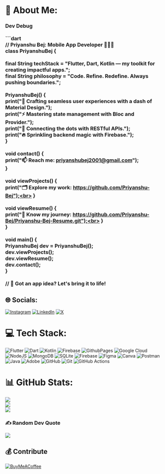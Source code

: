 # 💫 About Me:
### Dev Debug<br><br>```dart<br>// Priyanshu Bej: Mobile App Developer 🧑‍💻🚀<br>class PriyanshuBej {<br><br> final String techStack = "Flutter, Dart, Kotlin — my toolkit for creating impactful apps.";<br> final String philosophy = "Code. Refine. Redefine. Always pushing boundaries.";<br><br>  PriyanshuBej() {<br>    print("🌟 Crafting seamless user experiences with a dash of Material Design.");<br>    print("⚡️ Mastering state management with Bloc and Provider.");<br>    print("🔗 Connecting the dots with RESTful APIs.");<br>    print("🔥 Sprinkling backend magic with Firebase.");<br>  }<br><br>  void contact() {<br>    print("📫 Reach me: priyanshubej2001@gmail.com");<br>  }<br><br>  void viewProjects() {<br>    print("🗂️ Explore my work: https://github.com/Priyanshu-Bej");<br>  }<br><br>  void viewResume() {<br>    print("📄 Know my journey: https://github.com/Priyanshu-Bej/Priyanshu-Bej-Resume.git");<br>  }<br>}<br><br>void main() {<br>  PriyanshuBej dev = PriyanshuBej();<br>  dev.viewProjects();<br>  dev.viewResume();<br>  dev.contact();<br>}<br><br>// 🚀 Got an app idea? Let's bring it to life!<br>


## 🌐 Socials:
[![Instagram](https://img.shields.io/badge/Instagram-%23E4405F.svg?logo=Instagram&logoColor=white)](https://instagram.com/priyanshu_bej) [![LinkedIn](https://img.shields.io/badge/LinkedIn-%230077B5.svg?logo=linkedin&logoColor=white)](https://linkedin.com/in/https://www.linkedin.com/in/priyanshubej/) [![X](https://img.shields.io/badge/X-black.svg?logo=X&logoColor=white)](https://x.com/Priyanshu3000) 

# 💻 Tech Stack:
![Flutter](https://img.shields.io/badge/Flutter-%2302569B.svg?style=for-the-badge&logo=Flutter&logoColor=white) ![Dart](https://img.shields.io/badge/dart-%230175C2.svg?style=for-the-badge&logo=dart&logoColor=white) ![Kotlin](https://img.shields.io/badge/kotlin-%237F52FF.svg?style=for-the-badge&logo=kotlin&logoColor=white) ![Firebase](https://img.shields.io/badge/firebase-%23039BE5.svg?style=for-the-badge&logo=firebase) ![GithubPages](https://img.shields.io/badge/github%20pages-121013?style=for-the-badge&logo=github&logoColor=white) ![Google Cloud](https://img.shields.io/badge/GoogleCloud-%234285F4.svg?style=for-the-badge&logo=google-cloud&logoColor=white) ![NodeJS](https://img.shields.io/badge/node.js-6DA55F?style=for-the-badge&logo=node.js&logoColor=white) ![MongoDB](https://img.shields.io/badge/MongoDB-%234ea94b.svg?style=for-the-badge&logo=mongodb&logoColor=white) ![SQLite](https://img.shields.io/badge/sqlite-%2307405e.svg?style=for-the-badge&logo=sqlite&logoColor=white) ![Firebase](https://img.shields.io/badge/firebase-a08021?style=for-the-badge&logo=firebase&logoColor=ffcd34) ![Figma](https://img.shields.io/badge/figma-%23F24E1E.svg?style=for-the-badge&logo=figma&logoColor=white) ![Canva](https://img.shields.io/badge/Canva-%2300C4CC.svg?style=for-the-badge&logo=Canva&logoColor=white) ![Postman](https://img.shields.io/badge/Postman-FF6C37?style=for-the-badge&logo=postman&logoColor=white) ![Java](https://img.shields.io/badge/java-%23ED8B00.svg?style=for-the-badge&logo=openjdk&logoColor=white) ![Adobe](https://img.shields.io/badge/adobe-%23FF0000.svg?style=for-the-badge&logo=adobe&logoColor=white) ![GitHub](https://img.shields.io/badge/github-%23121011.svg?style=for-the-badge&logo=github&logoColor=white) ![Git](https://img.shields.io/badge/git-%23F05033.svg?style=for-the-badge&logo=git&logoColor=white) ![GitHub Actions](https://img.shields.io/badge/github%20actions-%232671E5.svg?style=for-the-badge&logo=githubactions&logoColor=white)
# 📊 GitHub Stats:
![](https://github-readme-stats.vercel.app/api?username=Priyanshu-Bej&theme=github_dark&hide_border=true&include_all_commits=true&count_private=true)<br/>
![](https://github-readme-streak-stats.herokuapp.com/?user=Priyanshu-Bej&theme=github_dark&hide_border=true)<br/>
![](https://github-readme-stats.vercel.app/api/top-langs/?username=Priyanshu-Bej&theme=github_dark&hide_border=true&include_all_commits=true&count_private=true&layout=compact)

### ✍️ Random Dev Quote
![](https://quotes-github-readme.vercel.app/api?type=horizontal&theme=radical)

  ## 💰 Contribute
  [![BuyMeACoffee](https://img.shields.io/badge/Buy%20Me%20a%20Coffee-ffdd00?style=for-the-badge&logo=buy-me-a-coffee&logoColor=black)](https://buymeacoffee.com/buymeacoffee.com/PriyanshuBej) 

  
<!-- Proudly created with GPRM ( https://gprm.itsvg.in ) -->
